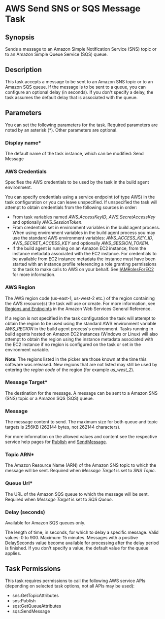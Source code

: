 # AWS Send SNS or SQS Message Task<a name="send-message"></a>

## Synopsis<a name="synopsis"></a>

Sends a message to an Amazon Simple Notification Service \(SNS\) topic or to an Amazon Simple Queue Service \(SQS\) queue\.

## Description<a name="description"></a>

This task accepts a message to be sent to an Amazon SNS topic or to an Amazon SQS queue\. If the message is to be sent to a queue, you can configure an optional delay \(in seconds\)\. If you don't specify a delay, the task assumes the default delay that is associated with the queue\.

## Parameters<a name="parameters"></a>

You can set the following parameters for the task\. Required parameters are noted by an asterisk \(\*\)\. Other parameters are optional\.

### Display name\*<a name="display-name"></a>

The default name of the task instance, which can be modified: Send Message

### AWS Credentials<a name="aws-credentials"></a>

Specifies the AWS credentials to be used by the task in the build agent environment\.

You can specify credentials using a service endpoint \(of type AWS\) in the task configuration or you can leave unspecified\. If unspecified the task will attempt to obtain credentials from the following sources in order:
+ From task variables named *AWS\.AccessKeyID*, *AWS\.SecretAccessKey* and optionally *AWS\.SessionToken*\.
+ From credentials set in environment variables in the build agent process\. When using environment variables in the build agent process you may use the standard AWS environment variables: *AWS\_ACCESS\_KEY\_ID*, *AWS\_SECRET\_ACCESS\_KEY* and optionally *AWS\_SESSION\_TOKEN*\.
+ If the build agent is running on an Amazon EC2 instance, from the instance metadata associated with the EC2 instance\. For credentials to be available from EC2 instance metadata the instance must have been started with an instance profile referencing a role granting permissions to the task to make calls to AWS on your behalf\. See [IAMRolesForEC2](https://docs.aws.amazon.com/IAM/latest/UserGuide/id_roles_use_switch-role-ec2.html) for more information\.

### AWS Region<a name="aws-region"></a>

The AWS region code \(us\-east\-1, us\-west\-2 etc\.\) of the region containing the AWS resource\(s\) the task will use or create\. For more information, see [Regions and Endpoints](https://docs.aws.amazon.com/general/latest/gr/rande.html) in the Amazon Web Services General Reference\.

If a region is not specified in the task configuration the task will attempt to obtain the region to be used using the standard AWS environment variable *AWS\_REGION* in the build agent process's environment\. Tasks running in build agents hosted on Amazon EC2 instances \(Windows or Linux\) will also attempt to obtain the region using the instance metadata associated with the EC2 instance if no region is configured on the task or set in the environment variable\.

 **Note:** The regions listed in the picker are those known at the time this software was released\. New regions that are not listed may still be used by entering the *region code* of the region \(for example *us\_west\_2*\)\.

### Message Target\*<a name="message-target"></a>

The destination for the message\. A message can be sent to a Amazon SNS \(SNS\) topic or a Amazon SQS \(SQS\) queue\.

### Message<a name="message"></a>

The message content to send\. The maximum size for both queue and topic targets is 256KB \(262144 bytes, not 262144 characters\)\.

For more information on the allowed values and content see the respective service help pages for [Publish](https://docs.aws.amazon.com/sns/latest/api/API_Publish.html) and [SendMessage](https://docs.aws.amazon.com/AWSSimpleQueueService/latest/APIReference/API_SendMessage.html)\.

### Topic ARN\*<a name="topic-arn"></a>

The Amazon Resource Name \(ARN\) of the Amazon SNS topic to which the message will be sent\. Required when *Message Target* is set to *SNS Topic*\.

### Queue Url\*<a name="queue-url"></a>

The URL of the Amazon SQS queue to which the message will be sent\. Required when *Message Target* is set to *SQS Queue*\.

### Delay \(seconds\)<a name="delay-seconds"></a>

Available for Amazon SQS queues only\.

The length of time, in seconds, for which to delay a specific message\. Valid values: 0 to 900\. Maximum: 15 minutes\. Messages with a positive DelaySeconds value become available for processing after the delay period is finished\. If you don't specify a value, the default value for the queue applies\.

## Task Permissions<a name="task-permissions"></a>

This task requires permissions to call the following AWS service APIs \(depending on selected task options, not all APIs may be used\):
+ sns:GetTopicAttributes
+ sns:Publish
+ sqs:GetQueueAttributes
+ sqs:SendMessage